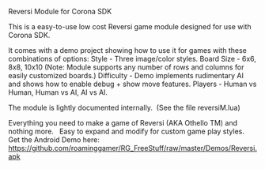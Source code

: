 Reversi Module for Corona SDK

This is a easy-to-use low cost Reversi game module designed for use with Corona SDK.

It comes with a demo project showing how to use it for games with these combinations of options:
Style - Three image/color styles.
Board Size - 6x6, 8x8, 10x10 (Note: Module supports any number of rows and columns for easily customized boards.)
Difficulty - Demo implements rudimentary AI and shows how to enable debug + show move features.
Players - Human vs Human, Human vs AI, AI vs AI.

The module is lightly documented internally.  (See the file reversiM.lua)

Everything you need to make a game of Reversi (AKA Othello TM) and nothing more.  
Easy to expand and modify for custom game play styles.
Get the Android Demo here: https://github.com/roaminggamer/RG_FreeStuff/raw/master/Demos/Reversi.apk